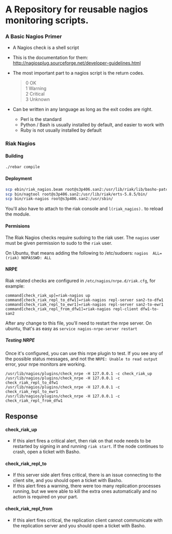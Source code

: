 # A Repository for reusable nagios monitoring scripts.

### A Basic Nagios Primer

* A Nagios check is a shell script

* This is the documentation for them: http://nagiosplug.sourceforge.net/developer-guidelines.html

* The most important part to a nagios script is the return codes.

  >  0 OK  
  >  1 Warning   
  >  2 Critical  
  >  3 Unknown  
  
* Can be written in any language as long as the exit codes are right.

  * Perl is the standard
  * Python / Bash is usually installed by default, and easier to work with
  * Ruby is not usually installed by default

### Riak Nagios

#### Building

```bash
./rebar compile
```

#### Deployment

```bash
scp ebin/riak_nagios.beam root@s3p406.san2:/usr/lib/riak/lib/basho-patches/
scp bin/nagtool root@s3p406.san2:/usr/lib/riak/erts-5.8.5/bin/
scp bin/riak-nagios root@s3p406.san2:/usr/sbin/
```

You'll also have to attach to the riak console and `l(riak_nagios).` to reload the module.


#### Permisions

The Riak Nagios checks require sudoing to the riak user. The `nagios` user must be given permission to sudo to the `riak` user.

On Ubuntu, that means adding the following to /etc/sudoers: `nagios  ALL=(riak) NOPASSWD: ALL`

#### NRPE

Riak related checks are configured in `/etc/nagios/nrpe.d/riak.cfg`, for example:

```
command[check_riak_up]=riak-nagios up
command[check_riak_repl_to_dfw1]=riak-nagios repl-server san2-to-dfw1
command[check_riak_repl_to_ewr1]=riak-nagios repl-server san2-to-ewr1
command[check_riak_repl_from_dfw1]=riak-nagios repl-client dfw1-to-san2
```

After any change to this file, you'll need to restart the nrpe server. On ubuntu, that's as easy as `service nagios-nrpe-server restart`

##### Testing NRPE

Once it's configured, you can use this nrpe plugin to test. If you see any of the possible status messages, and not the 
`NRPE: Unable to read output` error, your nrpe monitors are working.

```
/usr/lib/nagios/plugins/check_nrpe -H 127.0.0.1 -c check_riak_up
/usr/lib/nagios/plugins/check_nrpe -H 127.0.0.1 -c check_riak_repl_to_dfw1
/usr/lib/nagios/plugins/check_nrpe -H 127.0.0.1 -c check_riak_repl_to_ewr1
/usr/lib/nagios/plugins/check_nrpe -H 127.0.0.1 -c check_riak_repl_from_dfw1
```

## Response

#### check_riak_up 

* If this alert fires a critical alert, then riak on that node needs to be restarted by signing in and running `riak start`. If the node continues to crash, open a ticket with Basho.

#### check_riak_repl_to

* If this server side alert fires critical, there is an issue connecting to the client site, and you should open a ticket with Basho.
* If this alert fires a warning, there were too many replication processes running, but we were able to kill the extra ones automatically and no action is required on your part.

#### check_riak_repl_from

* If this alert fires critical, the replication client cannot communicate with the replication server and you should open a ticket with Basho.
